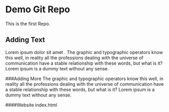 # Demo Git Repo
This is the first Repo.
## Adding Text
Lorem ipsum dolor sit amet . The graphic and typographic operators know this well, in reality all the professions dealing with the universe of communication have a stable relationship with these words, but what is it? Lorem ipsum is a dummy text without any sense.

###Adding More
The graphic and typographic operators know this well, in reality all the professions dealing with the universe of communication have a stable relationship with these words, but what is it? Lorem ipsum is a dummy text without any sense.

####Website
index.html
